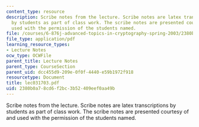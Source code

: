 ```yaml
---
content_type: resource
description: Scribe notes from the lecture. Scribe notes are latex transcriptions
  by students as part of class work. The scribe notes are presented courtesy of and
  used with the permission of the students named.
file: /courses/6-876j-advanced-topics-in-cryptography-spring-2003/2380b0a78cd6f2bc3b52409eef0aa49b_lec031703.pdf
file_type: application/pdf
learning_resource_types:
- Lecture Notes
ocw_type: OCWFile
parent_title: Lecture Notes
parent_type: CourseSection
parent_uid: dcc455d9-209e-0f0f-4440-e59b1972f918
resourcetype: Document
title: lec031703.pdf
uid: 2380b0a7-8cd6-f2bc-3b52-409eef0aa49b
---
```

Scribe notes from the lecture. Scribe notes are latex transcriptions by students as part of class work. The scribe notes are presented courtesy of and used with the permission of the students named.

